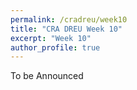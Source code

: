 ```yaml
---
permalink: /cradreu/week10
title: "CRA DREU Week 10"
excerpt: "Week 10"
author_profile: true
---
```


To be Announced